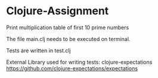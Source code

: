 # Clojure-Assignment
Print  multiplication table of first 10 prime numbers

The file main.clj needs to be executed on terminal.

Tests are written in test.clj

External Library used for  writing tests: clojure-expectations https://github.com/clojure-expectations/expectations


